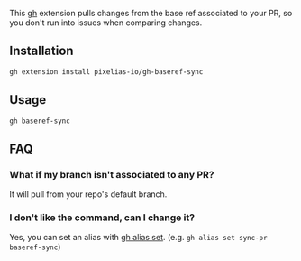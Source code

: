
This [gh](https://github.com/cli/cli) extension pulls changes from the base ref associated to your PR, so you don't run into issues when comparing changes.

## Installation

```sh
gh extension install pixelias-io/gh-baseref-sync
```

## Usage

```sh
gh baseref-sync
```

## FAQ

### What if my branch isn't associated to any PR?

It will pull from your repo's default branch.

### I don't like the command, can I change it?

Yes, you can set an alias with [gh alias set](https://cli.github.com/manual/gh_alias_set). (e.g. `gh alias set sync-pr baseref-sync`)
